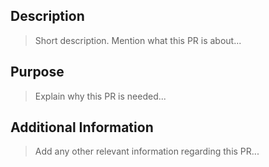 ## Description

>Short description. Mention what this PR is about...

## Purpose

>Explain why this PR is needed...

## Additional Information

>Add any other relevant information regarding this PR...
